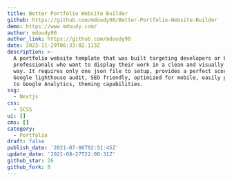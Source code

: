 ```yaml
---
title: Better Portfolio Website Builder
github: https://github.com/mdoudy90/Better-Portfolio-Website-Builder
demo: https://www.mdoudy.com/
author: mdoudy90
author_link: https://github.com/mdoudy90
date: 2023-11-29T06:33:02.113Z
description: >-
  A portfolio website template that was built targeting developers or business
  professionals who want to display their work in a clean and visually appealing
  way. It requires only one json file to setup, provides a perfect score on
  Google lighthouse audit, SEO friendly, optimized for mobile, easily plugs in
  to Google Analytics, theming capabilities.
ssg:
  - Nextjs
css:
  - SCSS
ui: []
cms: []
category:
  - Portfolio
draft: false
publish_date: '2021-07-06T02:51:45Z'
update_date: '2021-08-27T22:00:31Z'
github_star: 26
github_fork: 8
---
```

